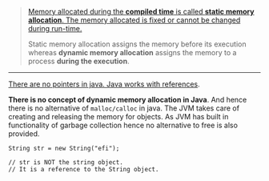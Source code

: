 > [Memory allocated during the **compiled time** is called **static memory allocation**. The memory allocated is fixed or cannot be changed during run-time.](https://medium.com/@ankitachaturvedi0310/static-and-dynamic-memory-allocation-1f43a0d45f83)
> 
> Static memory allocation assigns the memory before its execution whereas **dynamic memory allocation** assigns the memory to a process **during the execution**.

---

[There are no pointers in java. Java works with references](https://stackoverflow.com/questions/18249834/pointers-are-replaced-with-what-in-java).

**There is no concept of dynamic memory allocation in Java**. And hence there is no alternative of `malloc/calloc` in java. The JVM takes care of creating and releasing the memory for objects. As JVM has built in functionality of garbage collection hence no alternative to free is also provided.

```
String str = new String("efi");

// str is NOT the string object.
// It is a reference to the String object.
```
